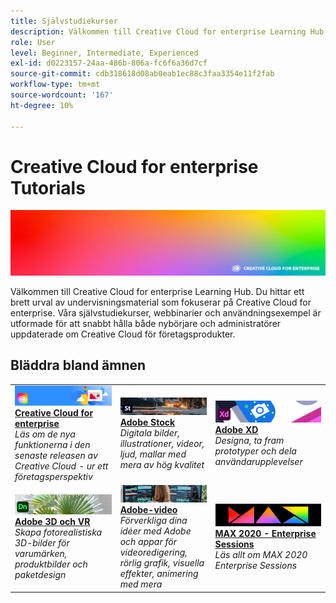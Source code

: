 ```yaml
---
title: Självstudiekurser
description: Välkommen till Creative Cloud for enterprise Learning Hub
role: User
level: Beginner, Intermediate, Experienced
exl-id: d0223157-24aa-486b-806a-fc6f6a36d7cf
source-git-commit: cdb318618d08ab0eab1ec88c3faa3354e11f2fab
workflow-type: tm+mt
source-wordcount: '167'
ht-degree: 10%

---
```


# Creative Cloud for enterprise Tutorials

![Creative Cloud Hero Image](assets/hero_cce.jpg)

Välkommen till Creative Cloud for enterprise Learning Hub. Du hittar ett brett urval av undervisningsmaterial som fokuserar på Creative Cloud for enterprise. Våra självstudiekurser, webbinarier och användningsexempel är utformade för att snabbt hålla både nybörjare och administratörer uppdaterade om Creative Cloud för företagsprodukter.

## Bläddra bland ämnen

<table style="table-layout:fixed">
<tr>
  <td>
    <a href="cce/overview-cce.md">
      <img alt="Creative Cloud for enterprise" src="assets/CCEbanner.png" />
    </a>
    <div>
   <a href="cce/overview-cce.md"><strong>Creative Cloud for enterprise</strong></a>
    </div>
    <em>Läs om de nya funktionerna i den senaste releasen av Creative Cloud - ur ett företagsperspektiv</em>
    <br>
  </td>
  <td>
    <a href="stock/overview-stock.md">
      <img alt="Adobe Stock" src="assets/Stock.jpg" />
    </a>
    <div>
   <a href="stock/overview-stock.md"><strong>Adobe Stock</strong></a>
    </div>
    <em>Digitala bilder, illustrationer, videor, ljud, mallar med mera av hög kvalitet</em>
    <br>
  </td>
  <td>
    <a href="xd/overview-xd.md">
      <img alt="Adobe XD" src="assets/XD.jpg" />
    </a>
    <div>
   <a href="xd/overview-xd.md"><strong>Adobe XD</strong></a>
    </div>
    <em>Designa, ta fram prototyper och dela användarupplevelser</em>
    <br>
  </td>
</tr>
<tr>
  <td>
   <a href="3di/overview-3di.md">
      <img alt="Adobe 3D och VR" src="assets/Dimenio.jpg" />
    </a>
    <div>
   <a href="3di/overview-3di.md"><strong>Adobe 3D och VR</strong></a>
    </div>
    <em>Skapa fotorealistiska 3D-bilder för varumärken, produktbilder och paketdesign</em>
    <br>
  </td>
  <td>
  <a href="dva/overview-dva.md">
      <img alt="Adobe-video" src="assets/CCEbanner-DVA.png" />
    </a>
    <div>
   <a href="dva/overview-dva.md"><strong>Adobe-video</strong></a>
    </div>
    <em>Förverkliga dina idéer med Adobe och appar för videoredigering, rörlig grafik, visuella effekter, animering med mera</em>
    <br>
  </td>
  <td>
    <a href="max2020/overview-max.md">
      <img alt="MAX 2020 - Enterprise Sessions" src="assets/MAX.jpg" />
    </a>
    <div>
   <a href="max2020/overview-max.md"><strong>MAX 2020 - Enterprise Sessions</strong></a>
    </div>
    <em>Läs allt om MAX 2020 Enterprise Sessions</em>
    <br>
  </td>
</tr>
</table>
